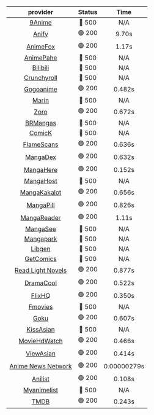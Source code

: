 | **provider** | **Status** | **Time** |
|:--------:|:------:|:----:|
| [9Anime](https://9anime.pl) | 🔴 500 | N/A |
|  [Anify](https://api.anify.tv)  | 🟢 200 | 9.70s |
|  [AnimeFox](https://animefox.tv)  | 🟢 200 | 1.17s |
| [AnimePahe](https://animepahe.com) | 🔴 500 | N/A |
| [Bilibili](https://bilibili.tv) | 🔴 500 | N/A |
| [Crunchyroll](https://cronchy.consumet.stream) | 🔴 500 | N/A |
|  [Gogoanime](https://gogoanime3.net)  | 🟢 200 | 0.482s |
| [Marin](https://marin.moe) | 🔴 500 | N/A |
|  [Zoro](https://aniwatch.to)  | 🟢 200 | 0.672s |
| [BRMangas](https://www.brmangas.net) | 🔴 500 | N/A |
| [ComicK](https://comick.app) | 🔴 500 | N/A |
|  [FlameScans](https://flamescans.org/)  | 🟢 200 | 0.636s |
|  [MangaDex](https://mangadex.org)  | 🟢 200 | 0.632s |
|  [MangaHere](http://www.mangahere.cc)  | 🟢 200 | 0.152s |
| [MangaHost](https://mangahosted.com) | 🔴 500 | N/A |
|  [MangaKakalot](https://mangakakalot.com)  | 🟢 200 | 0.656s |
|  [MangaPill](https://mangapill.com)  | 🟢 200 | 0.826s |
|  [MangaReader](https://mangareader.to)  | 🟢 200 | 1.11s |
| [MangaSee](https://mangasee123.com) | 🔴 500 | N/A |
| [Mangapark](https://v2.mangapark.net) | 🔴 500 | N/A |
| [Libgen](http://libgen) | 🔴 500 | N/A |
| [GetComics](https://getcomics.info/) | 🔴 500 | N/A |
|  [Read Light Novels](https://readlightnovels.net)  | 🟢 200 | 0.877s |
|  [DramaCool](https://dramacool.hr)  | 🟢 200 | 0.522s |
|  [FlixHQ](https://flixhq.to)  | 🟢 200 | 0.350s |
| [Fmovies](https://fmovies.to) | 🔴 500 | N/A |
|  [Goku](https://goku.sx)  | 🟢 200 | 0.607s |
| [KissAsian](https://kissasian.mx) | 🔴 500 | N/A |
|  [MovieHdWatch](https://movieshd.watch)  | 🟢 200 | 0.466s |
|  [ViewAsian](https://viewasian.co)  | 🟢 200 | 0.414s |
|  [Anime News Network](https://www.animenewsnetwork.com)  | 🟢 200 | 0.00000279s |
|  [Anilist](https://anilist.co)  | 🟢 200 | 0.108s |
| [Myanimelist](https://myanimelist.net/) | 🔴 500 | N/A |
|  [TMDB](https://www.themoviedb.org)  | 🟢 200 | 0.243s |
